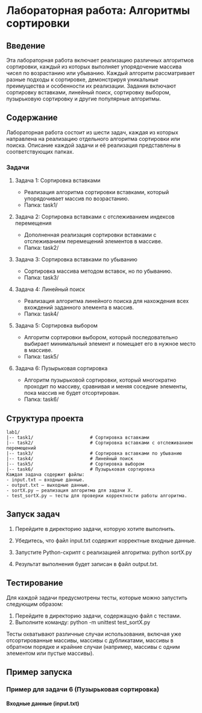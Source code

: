 # Лабораторная работа: Алгоритмы сортировки

## Введение

Эта лабораторная работа включает реализацию различных алгоритмов сортировки, каждый из которых выполняет упорядочение массива чисел по возрастанию или убыванию. Каждый алгоритм рассматривает разные подходы к сортировке, демонстрируя уникальные преимущества и особенности их реализации. Задания включают сортировку вставками, линейный поиск, сортировку выбором, пузырьковую сортировку и другие популярные алгоритмы.

## Содержание

Лабораторная работа состоит из шести задач, каждая из которых направлена на реализацию отдельного алгоритма сортировки или поиска. Описание каждой задачи и её реализация представлены в соответствующих папках.

### Задачи

1. Задача 1: Сортировка вставками
   - Реализация алгоритма сортировки вставками, который упорядочивает массив по возрастанию.
   - Папка: task1/

2. Задача 2: Сортировка вставками с отслеживанием индексов перемещения
   - Дополненная реализация сортировки вставками с отслеживанием перемещений элементов в массиве.
   - Папка: task2/

3. Задача 3: Сортировка вставками по убыванию
   - Сортировка массива методом вставок, но по убыванию.
   - Папка: task3/

4. Задача 4: Линейный поиск
   - Реализация алгоритма линейного поиска для нахождения всех вхождений заданного элемента в массив.
   - Папка: task4/

5. Задача 5: Сортировка выбором
   - Алгоритм сортировки выбором, который последовательно выбирает минимальный элемент и помещает его в нужное место в массиве.
   - Папка: task5/

6. Задача 6: Пузырьковая сортировка
   - Алгоритм пузырьковой сортировки, который многократно проходит по массиву, сравнивая и меняя соседние элементы, пока массив не будет отсортирован.
   - Папка: task6/
## Структура проекта
```
lab1/
|-- task1/                     # Сортировка вставками
|-- task2/                     # Сортировка вставками с отслеживанием перемещений
|-- task3/                     # Сортировка вставками по убыванию
|-- task4/                     # Линейный поиск
|-- task5/                     # Сортировка выбором
|-- task6/                     # Пузырьковая сортировка
Каждая задача содержит файлы:
- input.txt — входные данные.
- output.txt — выходные данные.
- sortX.py — реализация алгоритма для задачи X.
- test_sortX.py — тесты для проверки корректности работы алгоритма.
```
## Запуск задач

1. Перейдите в директорию задачи, которую хотите выполнить.
2. Убедитесь, что файл input.txt содержит корректные входные данные.
3. Запустите Python-скрипт с реализацией алгоритма:
     python sortX.py
   
4. Результат выполнения будет записан в файл output.txt.

## Тестирование

Для каждой задачи предусмотрены тесты, которые можно запустить следующим образом:

1. Перейдите в директорию задачи, содержащую файл с тестами.
2. Выполните команду:
      python -m unittest test_sortX.py
   

Тесты охватывают различные случаи использования, включая уже отсортированные массивы, массивы с дубликатами, массивы в обратном порядке и крайние случаи (например, массивы с одним элементом или пустые массивы).

## Пример запуска

### Пример для задачи 6 (Пузырьковая сортировка)

#### Входные данные (input.txt)
